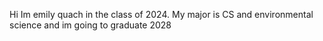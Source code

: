 Hi Im emily quach in the class of 2024.
My major is CS and environmental science and im going to graduate 2028
